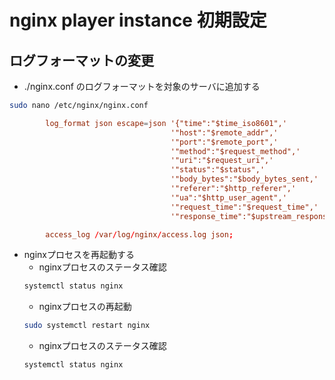 # nginx player instance 初期設定

## ログフォーマットの変更

- ./nginx.conf のログフォーマットを対象のサーバに追加する
```bash
sudo nano /etc/nginx/nginx.conf
```

```nginx.conf
        log_format json escape=json '{"time":"$time_iso8601",'
                                    '"host":"$remote_addr",'
                                    '"port":"$remote_port",'
                                    '"method":"$request_method",'
                                    '"uri":"$request_uri",'
                                    '"status":"$status",'
                                    '"body_bytes":"$body_bytes_sent,'
                                    '"referer":"$http_referer",'
                                    '"ua":"$http_user_agent",'
                                    '"request_time":"$request_time",'
                                    '"response_time":"$upstream_response_time"}';

        access_log /var/log/nginx/access.log json;
```

- nginxプロセスを再起動する
    - nginxプロセスのステータス確認
    ```bash
    systemctl status nginx
    ```
    - nginxプロセスの再起動
    ```bash
    sudo systemctl restart nginx
    ```
    - nginxプロセスのステータス確認
    ```bash
    systemctl status nginx
    ```

